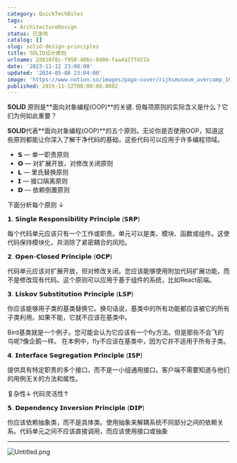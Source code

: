 ```yaml
---
category: QuickTechBites
tags:
  - ArchitectureDesign
status: 已发布
catalog: []
slug: solid-design-principles
title: SOLID设计原则
urlname: 2d810f8c-f950-406c-8d0b-faa4a27fd21b
date: '2023-11-12 23:08:00'
updated: '2024-05-08 23:04:00'
image: 'https://www.notion.so/images/page-cover/rijksmuseum_avercamp_1620.jpg'
published: 2019-11-12T08:00:00.000Z
---
```


**SOLID** 原则是**面向对象编程(OOP)**的关键. 但每项原则的实际含义是什么？它们为何如此重要？


**SOLID**代表**面向对象编程(OOP)**的五个原则。无论你是否使用OOP，知道这些原则都能让你深入了解干净代码的基础，这些代码可以应用于许多编程领域。

- 𝗦 — 单一职责原则
- 𝗢 — 对扩展开放，对修改关闭原则
- 𝗟 — 里氏替换原则
- 𝗜 — 接口隔离原则
- 𝗗 — 依赖倒置原则

下面分析每个原则 ↓


𝟭. 𝗦𝗶𝗻𝗴𝗹𝗲 𝗥𝗲𝘀𝗽𝗼𝗻𝘀𝗶𝗯𝗶𝗹𝗶𝘁𝘆 𝗣𝗿𝗶𝗻𝗰𝗶𝗽𝗹𝗲 (𝗦𝗥𝗣)


每个代码单元应该只有一个工作或职责。单元可以是类、模块、函数或组件。这使代码保持模块化，并消除了紧密耦合的风险。


𝟮. 𝗢𝗽𝗲𝗻-𝗖𝗹𝗼𝘀𝗲𝗱 𝗣𝗿𝗶𝗻𝗰𝗶𝗽𝗹𝗲 (𝗢𝗖𝗣)


代码单元应该对扩展开放，但对修改关闭。您应该能够使用附加代码扩展功能，而不是修改现有代码。这个原则可以应用于基于组件的系统，比如React前端。


𝟯. 𝗟𝗶𝘀𝗸𝗼𝘃 𝗦𝘂𝗯𝘀𝘁𝗶𝘁𝘂𝘁𝗶𝗼𝗻 𝗣𝗿𝗶𝗻𝗰𝗶𝗽𝗹𝗲 (𝗟𝗦𝗣)


你应该能够用子类的基类替换它。换句话说，基类中的所有功能都应该被它的所有子类利用。如果不能，它就不应该在基类中。


Bird基类就是一个例子。您可能会认为它应该有一个fly方法。但是那些不会飞的鸟呢?像企鹅一样。
在本例中，fly不应该在基类中，因为它并不适用于所有子类。


𝟰. 𝗜𝗻𝘁𝗲𝗿𝗳𝗮𝗰𝗲 𝗦𝗲𝗴𝗿𝗲𝗴𝗮𝘁𝗶𝗼𝗻 𝗣𝗿𝗶𝗻𝗰𝗶𝗽𝗹𝗲 (𝗜𝗦𝗣)


提供具有特定职责的多个接口，而不是一小组通用接口。客户端不需要知道与他们的用例无关的方法和属性。


复杂性↓
代码灵活性↑


𝟱. 𝗗𝗲𝗽𝗲𝗻𝗱𝗲𝗻𝗰𝘆 𝗜𝗻𝘃𝗲𝗿𝘀𝗶𝗼𝗻 𝗣𝗿𝗶𝗻𝗰𝗶𝗽𝗹𝗲 (𝗗𝗜𝗣)


你应该依赖抽象类，而不是具体类。使用抽象来解耦系统不同部分之间的依赖关系。代码单元之间不应该直接调用，而应该使用接口或抽象


---


![Untitled.png](https://prod-files-secure.s3.us-west-2.amazonaws.com/5d24fe63-e567-4804-86f9-9fdc62e13082/6fc4afd3-478b-4aaf-9884-0a3f8e406a71/Untitled.png?X-Amz-Algorithm=AWS4-HMAC-SHA256&X-Amz-Content-Sha256=UNSIGNED-PAYLOAD&X-Amz-Credential=ASIAZI2LB4666VIZVP7T%2F20250325%2Fus-west-2%2Fs3%2Faws4_request&X-Amz-Date=20250325T213449Z&X-Amz-Expires=3600&X-Amz-Security-Token=IQoJb3JpZ2luX2VjELT%2F%2F%2F%2F%2F%2F%2F%2F%2F%2FwEaCXVzLXdlc3QtMiJHMEUCIBevVpiDHyuM18dNjDTaPst5N3G5clefM5OiQRh3857cAiEAhQG%2Fk%2F5BqUpqAUY7f2KyBjfiNuJXkL53uwgLTeIAyEsq%2FwMIHRAAGgw2Mzc0MjMxODM4MDUiDNbosss856WCIqQL1yrcA8DJCxq9xL8n2MxBk6FELakZ7%2FCIYFareymMcCjOaxmLtj5OedbrG%2Bx9NheaOzj1Tsb576GQetEIYE2WUKU6kdf2WLjTn9s8lqQReD4vDj1%2BS309uoeBteEDaDYkDGUfpKdBEA1q6gZGBWJdW8VNr6pDfKDkySRB5URjkXhlRMO58OrfmH6l8V9NxP6PgXI18rXZ7KFcksaH3mBktkSb96g%2Fl4T9K60CO7clDEbqOokKUUZmhTwtTO%2FXfaXzN8YAU0rtAFFpehK%2BYwYZQGWgDrY9d%2BF4KieB4CkVqvAXqLd4SEwuUJF%2BzZqoSP28ZprmdQlwxAqvt2Bn1VQmqB7J5n6tBMFBJIdlM7R%2FRGEJu%2BpuXNkEMZ3P3bKi9AkXj05V%2FpGK1Hw4VoMhVbJPw4L5NxbJJncyDXx7r54VeOUBwKvael1cDFuNLCZd0KDOtWiMWln45XUedVRKh6fXbG2QrU5uTaap9mEn%2BFkatBCr6Ef3QQn6vecu99eH3F%2FHfyk1ChiS8RJFwG5s8OupV83X9eXdu0cpLW5%2FbpwzivwYyqDDT98D3rDdxR3r6TIVRTy6GGyqvX0mgUT7uhDwYO1cxZpPzBAPBvOA%2BXXxFhcot8FZewb8tsTeg8qG53EfMKmYjL8GOqUBOuLCjoNvh7RyfvqCJOkbJ9cj5IKxlFAr8KnGk079inPfW3fCFXg4kFNq6Di11ZiqJDFZq2zzjk0FOtLOJBHiwLUVTm7x%2F85hMYItNipy7T9Tfb4Nro%2F%2B%2FpYdn2Zp51EYQO7GcgKkdA9YSYLt3yxEAg9AyfilnxZM8iT9GRkTBXhD6dRNzMr2FIfQNLbI0uClD6SxJJIQHhpLjizDJkqgbSH%2FnrRE&X-Amz-Signature=d2297aafb9b62426cd8073da07c60715f073eb76677dda4c9ee9fcbf99140d67&X-Amz-SignedHeaders=host&x-id=GetObject)

